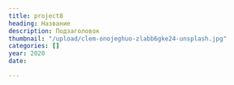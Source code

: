 ```yaml
---
title: project8
heading: Название
description: Подзаголовок
thumbnail: "/upload/clem-onojeghuo-zlabb6gke24-unsplash.jpg"
categories: []
year: 2020
date: 

---
```


